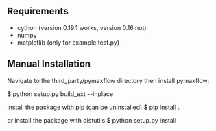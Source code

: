Requirements
------------

- cython (version 0.19.1 works, version 0.16 not)
- numpy
- matplotlib (only for example test.py)

Manual Installation
-------------------
Navigate to the third_party/pymaxflow directory then install pymaxflow:

$ python setup.py build_ext --inplace

install the package with pip (can be uninstalled)
$ pip install .

or install the package with distutils 
$ python setup.py install
